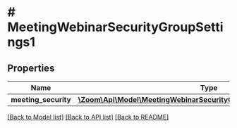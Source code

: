 # # MeetingWebinarSecurityGroupSettings1

## Properties

Name | Type | Description | Notes
------------ | ------------- | ------------- | -------------
**meeting_security** | [**\Zoom\Api\Model\MeetingWebinarSecurityGroupSettings1MeetingSecurity**](MeetingWebinarSecurityGroupSettings1MeetingSecurity.md) |  | [optional]

[[Back to Model list]](../../README.md#models) [[Back to API list]](../../README.md#endpoints) [[Back to README]](../../README.md)
